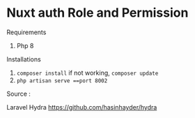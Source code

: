 
# Nuxt auth Role and Permission

Requirements

1. Php 8

Installations

1. `composer install` if not working, `composer update`
2. `php artisan serve ==port 8002`

Source : 

Laravel Hydra
https://github.com/hasinhayder/hydra
